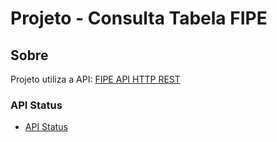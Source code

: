 # Projeto - Consulta Tabela FIPE
## Sobre

Projeto utiliza a API: [FIPE API HTTP REST](https://deividfortuna.github.io/fipe/)

### API Status
* [API Status](http://parallelum.com.br/fipe/status)